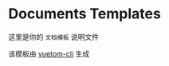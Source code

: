 # Documents Templates 

这里是你的 `文档模板` 说明文件

该模板由 [vuetom-cli](https://github.com/lauset/vuetom-cli) 生成
